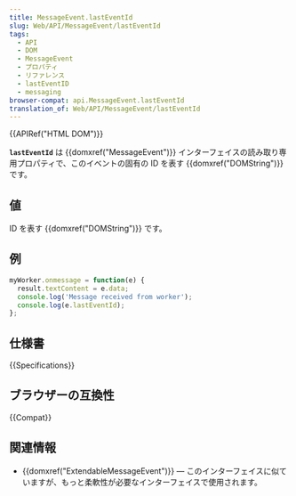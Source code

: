 ```yaml
---
title: MessageEvent.lastEventId
slug: Web/API/MessageEvent/lastEventId
tags:
  - API
  - DOM
  - MessageEvent
  - プロパティ
  - リファレンス
  - lastEventID
  - messaging
browser-compat: api.MessageEvent.lastEventId
translation_of: Web/API/MessageEvent/lastEventId
---
```

{{APIRef("HTML DOM")}}

**`lastEventId`** は {{domxref("MessageEvent")}} インターフェイスの読み取り専用プロパティで、このイベントの固有の ID を表す {{domxref("DOMString")}} です。

## 値

ID を表す {{domxref("DOMString")}} です。

## 例

```js
myWorker.onmessage = function(e) {
  result.textContent = e.data;
  console.log('Message received from worker');
  console.log(e.lastEventId);
};
```

## 仕様書

{{Specifications}}

## ブラウザーの互換性

{{Compat}}

## 関連情報

- {{domxref("ExtendableMessageEvent")}} — このインターフェイスに似ていますが、もっと柔軟性が必要なインターフェイスで使用されます。
